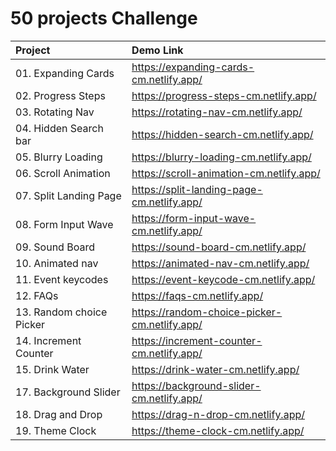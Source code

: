 # 50 projects Challenge


| Project | Demo Link  |
| :----------------------------- | :-------------------------------- | 
| 01. Expanding Cards | https://expanding-cards-cm.netlify.app/ |
| 02. Progress Steps | https://progress-steps-cm.netlify.app/   | 
| 03. Rotating Nav | https://rotating-nav-cm.netlify.app/   | 
| 04. Hidden Search bar | https://hidden-search-cm.netlify.app/   | 
| 05. Blurry Loading |https://blurry-loading-cm.netlify.app/   | 
| 06. Scroll Animation | https://scroll-animation-cm.netlify.app/   | 
| 07. Split Landing Page | https://split-landing-page-cm.netlify.app/   |
| 08. Form Input Wave | https://form-input-wave-cm.netlify.app/ |
| 09. Sound Board | https://sound-board-cm.netlify.app/ |
| 10. Animated nav | https://animated-nav-cm.netlify.app/ |
| 11. Event keycodes | https://event-keycode-cm.netlify.app/ |
| 12. FAQs | https://faqs-cm.netlify.app/ |
| 13. Random choice Picker | https://random-choice-picker-cm.netlify.app/ |
| 14. Increment Counter | https://increment-counter-cm.netlify.app/ |
| 15. Drink Water | https://drink-water-cm.netlify.app/ |
| 17. Background Slider | https://background-slider-cm.netlify.app/ |
| 18. Drag and Drop | https://drag-n-drop-cm.netlify.app/ |
| 19. Theme Clock | https://theme-clock-cm.netlify.app/ |


